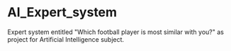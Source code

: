 AI_Expert_system
====================

Expert system entitled "Which football player is most similar with you?" as project for Artificial Intelligence subject. 
